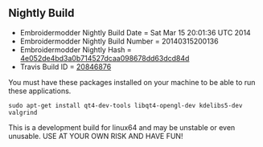 
Nightly Build
------------------------------

* Embroidermodder Nightly Build Date = Sat Mar 15 20:01:36 UTC 2014
* Embroidermodder Nightly Build Number = 20140315200136
* Embroidermodder Nightly Hash = [4e052de4bd3a0b714527dcaa098678dd63dcd84d](https://github.com/Embroidermodder/Embroidermodder/commit/4e052de4bd3a0b714527dcaa098678dd63dcd84d)
* Travis Build ID = [20846876](https://travis-ci.org/Embroidermodder/Embroidermodder/builds/20846876)

You must have these packages installed on your machine to be able to run these applications.
```
sudo apt-get install qt4-dev-tools libqt4-opengl-dev kdelibs5-dev valgrind
```

This is a development build for linux64 and may be unstable or even unusable.
USE AT YOUR OWN RISK AND HAVE FUN!

